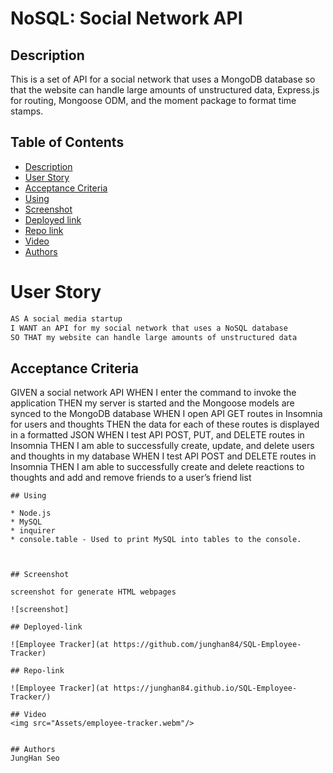# NoSQL: Social Network API

## Description
This is a set of API for a social network that uses a MongoDB database so that the website can handle large amounts of unstructured data, Express.js for routing, Mongoose ODM, and the moment package to format time stamps.

## Table of Contents

- [Description](#description)
- [User Story](#user-story)
- [Acceptance Criteria](#acceptance-critegitia)
- [Using](#Using)
- [Screenshot](#screenshot)
- [Deployed link](#Deployed-link)
- [Repo link](#Repo-link)
- [Video](#Video)
- [Authors](#Authors)

# User Story

```md
AS A social media startup
I WANT an API for my social network that uses a NoSQL database
SO THAT my website can handle large amounts of unstructured data
```

## Acceptance Criteria

GIVEN a social network API
WHEN I enter the command to invoke the application
THEN my server is started and the Mongoose models are synced to the MongoDB database
WHEN I open API GET routes in Insomnia for users and thoughts
THEN the data for each of these routes is displayed in a formatted JSON
WHEN I test API POST, PUT, and DELETE routes in Insomnia
THEN I am able to successfully create, update, and delete users and thoughts in my database
WHEN I test API POST and DELETE routes in Insomnia
THEN I am able to successfully create and delete reactions to thoughts and add and remove friends to a user’s friend list
```
## Using

* Node.js
* MySQL
* inquirer
* console.table - Used to print MySQL into tables to the console.



## Screenshot

screenshot for generate HTML webpages

![screenshot]

## Deployed-link

![Employee Tracker](at https://github.com/junghan84/SQL-Employee-Tracker) 

## Repo-link 

![Employee Tracker](at https://junghan84.github.io/SQL-Employee-Tracker/) 

## Video
<img src="Assets/employee-tracker.webm"/>


## Authors
JungHan Seo